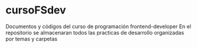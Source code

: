 # cursoFSdev
Documentos y códigos del curso de programación frontend-developer
En el repositorio se almacenaran todos las practicas de desarrollo organizadas por temas y carpetas
